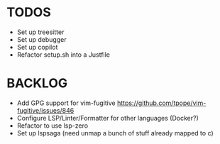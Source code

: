 # TODOS

- Set up treesitter
- Set up debugger
- Set up copilot
- Refactor setup.sh into a Justfile


# BACKLOG
- Add GPG support for vim-fugitive https://github.com/tpope/vim-fugitive/issues/846
- Configure LSP/Linter/Formatter for other languages (Docker?)
- Refactor to use lsp-zero
- Set up lspsaga (need unmap a bunch of stuff already mapped to <leader>c)

